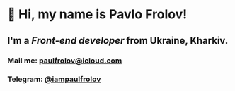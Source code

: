 # 👋 Hi, my name is **Pavlo Frolov**!
## I'm a *Front-end developer* from Ukraine, Kharkiv.

<!-- ## Projects
### [React Quiz App](https://react-quiz-murex.vercel.app)
### [React Todo App](https://github.com/iampaulfrolov/react-todo-app)
### [Rock Scissor Paper](https://rock-scissors-paper.vercel.app)
### [Angular Blog](https://angular-blog-a0f3e.web.app)

### Languages and Technologies
![JavaScript](https://img.shields.io/badge/-HTML-090909?style=for-the-badge&logo=html5)
![JavaScript](https://img.shields.io/badge/-CSS-090909?style=for-the-badge&logo=css3)
![JavaScript](https://img.shields.io/badge/-JavaScript-090909?style=for-the-badge&logo=JavaScript)
![JavaScript](https://img.shields.io/badge/-ReactJs-090909?style=for-the-badge&logo=React) -->

### Mail me: paulfrolov@icloud.com
### Telegram: [@iampaulfrolov](https://t.me/iampaulfrolov)

